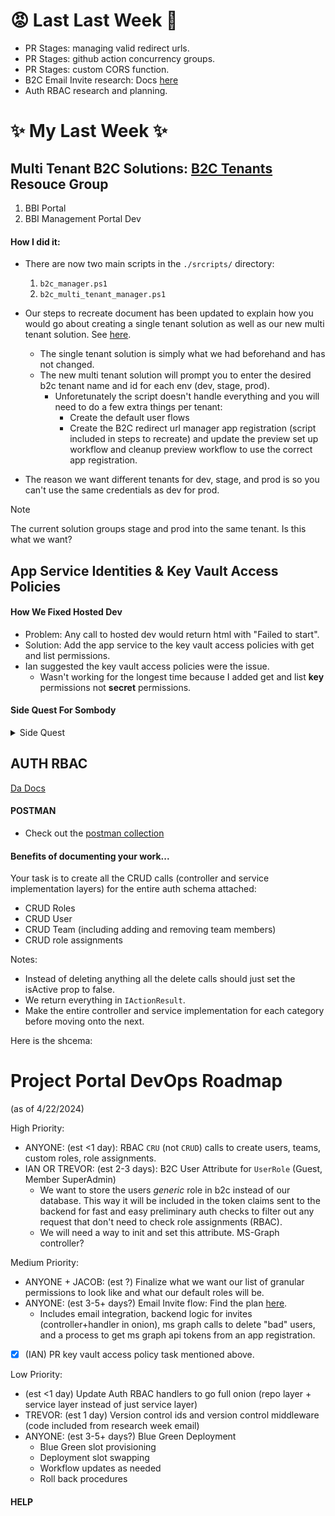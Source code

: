 # :rage: Last Last Week :japanese_ogre:

- PR Stages: managing valid redirect urls.
- PR Stages: github action concurrency groups.
- PR Stages: custom CORS function.
- B2C Email Invite research: Docs [here](https://github.com/bbi-dev-ops/project-portal-management/blob/dev/DOCS/B2C_INVITES.md)
- Auth RBAC research and planning.

# :sparkles: My Last Week :sparkles:

## Multi Tenant B2C Solutions: [B2C Tenants](https://portal.azure.com/#view/HubsExtension/BrowseResource/resourceType/Microsoft.AzureActiveDirectory%2Fb2cDirectories) Resouce Group

1. BBI Portal
2. BBI Management Portal Dev

#### How I did it:

- There are now two main scripts in the `./srcripts/` directory:

  1. `b2c_manager.ps1`
  2. `b2c_multi_tenant_manager.ps1`

- Our steps to recreate document has been updated to explain how you would go about creating a single tenant solution as well as our new multi tenant solution. See [here](https://github.com/bbi-dev-ops/project-portal-management/blob/dev/DOCS/RECREATE.md#first-time-setup).

  - The single tenant solution is simply what we had beforehand and has not changed.
  - The new multi tenant solution will prompt you to enter the desired b2c tenant name and id for each env (dev, stage, prod).
    - Unforetunately the script doesn't handle everything and you will need to do a few extra things per tenant:
      - Create the default user flows
      - Create the B2C redirect url manager app registration (script included in steps to recreate) and update the preview set up workflow and cleanup preview workflow to use the correct app registration.

- The reason we want different tenants for dev, stage, and prod is so you can't use the same credentials as dev for prod.

> [!NOTE]
> The current solution groups stage and prod into the same tenant. Is this what we want?

## App Service Identities & Key Vault Access Policies

#### How We Fixed Hosted Dev

- Problem: Any call to hosted dev would return html with "Failed to start".
- Solution: Add the app service to the key vault access policies with get and list permissions.
- Ian suggested the key vault access policies were the issue.
  - Wasn't working for the longest time because I added get and list **key** permissions not **secret** permissions.

#### Side Quest For Sombody

<details><summary>Side Quest</summary>
If anyone has any interest in learning more about how I set up preview environments and wants to get their hands dirty I've got a task for somebody to take.

Background: Our app services (backend) need to reach out to the key vault in their respective resource group to grab secrets like the database connection string. In order for the app service to do this it needs to have the `List` and `Get` **secrets** permissions in the key vault **Access Policies**. In order to create an access policy for an app service the app service must have the `Identity Status` switched from off to on.

Your Mission if you choose to accept it:

- In the `preview-environment.yml` add a job after the `create_deployment_slot` job to turn on the `Identity Status` for this new slot.
- In the `preview-environment.yml` add a job after `Identity Status` is turned on to create an access policy in the `kv-management-dev-tnpv` key vault with **Secret permissions** `Get` and `List` and make sure the `Principal` is set the **object id** generated for the deployment slot which can be found after turning `Identity Status` on.
- In the `preview-environment.yml` ensure `build_deploy_backend_slot` depends on these first two steps to prevent the backend from failing on start up.
- In the `cleanup_preview.yml` add a job to remove the access policy for the deleted app service deployment slot.

> [!Caution]
> This message does **NOT** self distruct and I am available to _try_ and answer any questions you have while completing this mission.

</details>

## AUTH RBAC

[Da Docs](https://github.com/bbi-dev-ops/project-portal-management/blob/dev/DOCS/ACCESS_CONTROL.md)

#### POSTMAN

- Check out the [postman collection](https://blue-sunset-71381.postman.co/workspace/74a1e651-c62d-40ab-be45-03fbbfeee373)

#### Benefits of documenting your work...

Your task is to create all the CRUD calls (controller and service implementation layers) for the entire auth schema attached:

- CRUD Roles
- CRUD User
- CRUD Team (including adding and removing team members)
- CRUD role assignments

Notes:

- Instead of deleting anything all the delete calls should just set the isActive prop to false.
- We return everything in `IActionResult`.
- Make the entire controller and service implementation for each category before moving onto the next.

Here is the shcema:

# Project Portal DevOps Roadmap

(as of 4/22/2024)

High Priority:

- ANYONE: (est <1 day): RBAC `CRU` (not `CRUD`) calls to create users, teams, custom roles, role assignments.
- IAN OR TREVOR: (est 2-3 days): B2C User Attribute for `UserRole` (Guest, Member SuperAdmin)
  - We want to store the users _generic_ role in b2c instead of our database. This way it will be included in the token claims sent to the backend for fast and easy preliminary auth checks to filter out any request that don't need to check role assignments (RBAC).
  - We will need a way to init and set this attribute. MS-Graph controller?

Medium Priority:

- ANYONE + JACOB: (est ?) Finalize what we want our list of granular permissions to look like and what our default roles will be.
- ANYONE: (est 3-5+ days?) Email Invite flow: Find the plan [here](https://github.com/bbi-dev-ops/project-portal-management/blob/dev/DOCS/B2C_INVITES.md).
  - Includes email integration, backend logic for invites (controller+handler in onion), ms graph calls to delete "bad" users, and a process to get ms graph api tokens from an app registration.
- [x] (IAN) PR key vault access policy task mentioned above.

Low Priority:

- (est <1 day) Update Auth RBAC handlers to go full onion (repo layer + service layer instead of just service layer)
- TREVOR: (est 1 day) Version control ids and version control middleware (code included from research week email)
- ANYONE: (est 3-5+ days?) Blue Green Deployment
  - Blue Green slot provisioning
  - Deployment slot swapping
  - Workflow updates as needed
  - Roll back procedures

#### HELP

